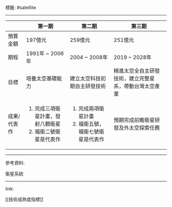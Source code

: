 標籤: #satellite 

---

|             | 第一期                                                              | 第二期                                                          | 第三期                                                 |
| ----------- | ------------------------------------------------------------------- | --------------------------------------------------------------- | ------------------------------------------------------ |
| 預算金額    | 197億元                                                             | 259億元                                                         | 251億元                                                |
| 期程        | 1991年 ~ 2006年                                                     | 2004 ~ 2008年                                                   | 2019 ~ 2028年                                          |
| 目標        | 培養太空基礎能力                                                    | 建立太空科技初期自主研發技術                                    | 精進太空全自主研發技術，建立完整星系，帶動台灣太空產業 |
| 成果/代表作 | <ol><li>完成三項衛星計畫，發射八顆衛星<li>福衛二號衛星是代表作</ol> | <ol><li>完成兩項衛星計畫<li>福衛五號，福衛七號衛星是代表作</ol> | 預期完成前瞻衛星研發及外太空探索任務                   | 


---

參考資料:

衛星系統

---

link:

[[技術成熟度指標]]